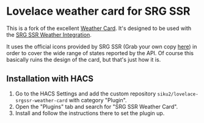 # Lovelace weather card for SRG SSR

This is a fork of the excellent [Weather Card](https://github.com/bramkragten/weather-card).
It's designed to be used with the [SRG SSR Weather Integration](https://github.com/siku2/hass-weather-srgssr).

It uses the official icons provided by SRG SSR (Grab your own copy [here](https://developer.srgssr.ch/apis/srgssr-weather)) in order to cover the wide range of states reported by the API.
Of course this basically ruins the design of the card, but that's just how it is.

## Installation with HACS

1. Go to the HACS Settings and add the custom repository `siku2/lovelace-srgssr-weather-card` with category "Plugin".
2. Open the "Plugins" tab and search for "SRG SSR Weather Card".
3. Install and follow the instructions there to set the plugin up.
